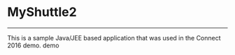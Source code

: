# MyShuttle2
-------------

This is a sample Java/JEE based application that was used in the Connect 2016 demo. 
demo
